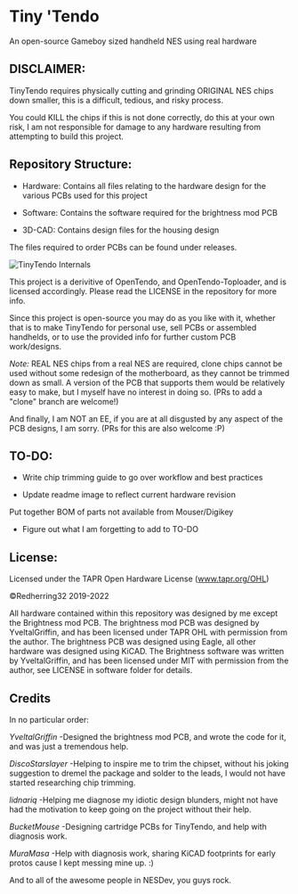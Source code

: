 # Tiny 'Tendo
An open-source Gameboy sized handheld NES using real hardware

## DISCLAIMER:

TinyTendo requires physically cutting and grinding ORIGINAL NES chips down smaller, this is a difficult, tedious, and risky process. 

You could KILL the chips if this is not done correctly, do this at your own risk, I am not responsible for damage to any hardware resulting from attempting to build this project.

## Repository Structure:

* Hardware: Contains all files relating to the hardware design for the various PCBs used for this project

* Software: Contains the software required for the brightness mod PCB

* 3D-CAD: Contains design files for the housing design

The files required to order PCBs can be found under releases.

![TinyTendo Internals](https://i.imgur.com/28VYGCG.jpg)
	
This project is a derivitive of OpenTendo, and OpenTendo-Toploader, and is licensed accordingly. Please read the LICENSE in the repository for more info.

Since this project is open-source you may do as you like with it, whether that is to make TinyTendo for personal use, sell PCBs or assembled handhelds, or to use the provided info for further custom PCB work/designs.


*Note:* 
REAL NES chips from a real NES are required, clone chips cannot be used without some redesign of the motherboard, as they cannot be trimmed down as small.
A version of the PCB that supports them would be relatively easy to make, but I myself have no interest in doing so. (PRs to add a "clone" branch are welcome!)

And finally, I am NOT an EE, if you are at all disgusted by any aspect of the PCB designs, I am sorry. (PRs for this are also welcome :P)

## TO-DO:

* Write chip trimming guide to go over workflow and best practices

* Update readme image to reflect current hardware revision

Put together BOM of parts not available from Mouser/Digikey

* Figure out what I am forgetting to add to TO-DO

## License:

Licensed under
the TAPR Open Hardware License (www.tapr.org/OHL)

©Redherring32 2019-2022

All hardware contained within this repository was designed by me except the Brightness mod PCB.
The brightness mod PCB was designed by YveltalGriffin, and has been licensed under TAPR OHL with permission from the author.
The brightness PCB was designed using Eagle, all other hardware was designed using KiCAD.
The Brightness software was written by YveltalGriffin, and has been licensed under MIT with permission from the author, see LICENSE in software folder for details.
## Credits

In no particular order:

*YveltalGriffin* -Designed the brightness mod PCB, and wrote the code for it, and was just a tremendous help.

*DiscoStarslayer* -Helping to inspire me to trim the chipset, without his joking suggestion to dremel the package and solder to the leads, I would not have started researching chip trimming.

*lidnariq* -Helping me diagnose my idiotic design blunders, might not have had the motivation to keep going on the project without their help.

*BucketMouse* -Designing cartridge PCBs for TinyTendo, and help with diagnosis work.

*MuraMasa* -Help with diagnosis work, sharing KiCAD footprints for early protos cause I kept messing mine up. :)

And to all of the awesome people in NESDev, you guys rock.

